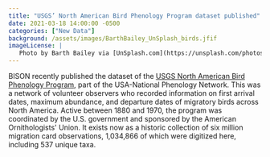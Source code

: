 ```yaml
---
title: "USGS’ North American Bird Phenology Program dataset published" 
date: 2021-03-18 14:00:00 -0500 
categories: ["New Data"] 
background: /assets/images/BarthBailey_UnSplash_birds.jfif
imageLicense: | 
   Photo by Barth Bailey via [UnSplash.com](https://unsplash.com/photos/5tJL6vGZP6w)
--- 
```


BISON recently published the dataset of the [USGS North American Bird Phenology Program](https://www.gbif.org/dataset/ce9d17f0-de7f-4518-83a6-690c615dd8d9), part of the USA-National Phenology Network. This was a network of volunteer observers who recorded information on first arrival dates, maximum abundance, and departure dates of migratory birds across North America.  Active between 1880 and 1970, the program was coordinated by the U.S. government and sponsored by the American Ornithologists' Union.  It exists now as a historic collection of six million migration card observations, 1,034,866 of which were digitized here, including 537 unique taxa.